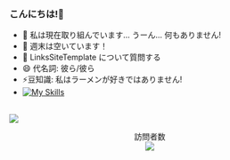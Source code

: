 ### こんにちは!👋

- 🔭 私は現在取り組んでいます... うーん... 何もありません!
- 🌴 週末は空いています！
- 💬 LinksSiteTemplate について質問する
- 😄 代名詞: 彼ら/彼ら
- ⚡豆知識: 私はラーメンが好きではありません!
- [![My Skills](https://skillicons.dev/icons?i=js,html,css,cpp,discord,bots,ps,powershell,py,planetscale&perline=5)](https://skillicons.dev)
<br>
<a href=#><img src="[contributions.svg ](https://raw.githubusercontent.com/Ronikusu/insolitum/main/contributions.svg)"></a>
<p align="center"> 
  訪問者数<br>
  <img src="https://profile-counter.glitch.me/ronikusu/count.svg" />
</p>
